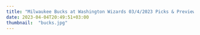```yaml
---
title: "Milwaukee Bucks at Washington Wizards 03/4/2023 Picks & Preview"
date: 2023-04-04T20:49:51+03:00
thumbnail:  "bucks.jpg"
---
```



